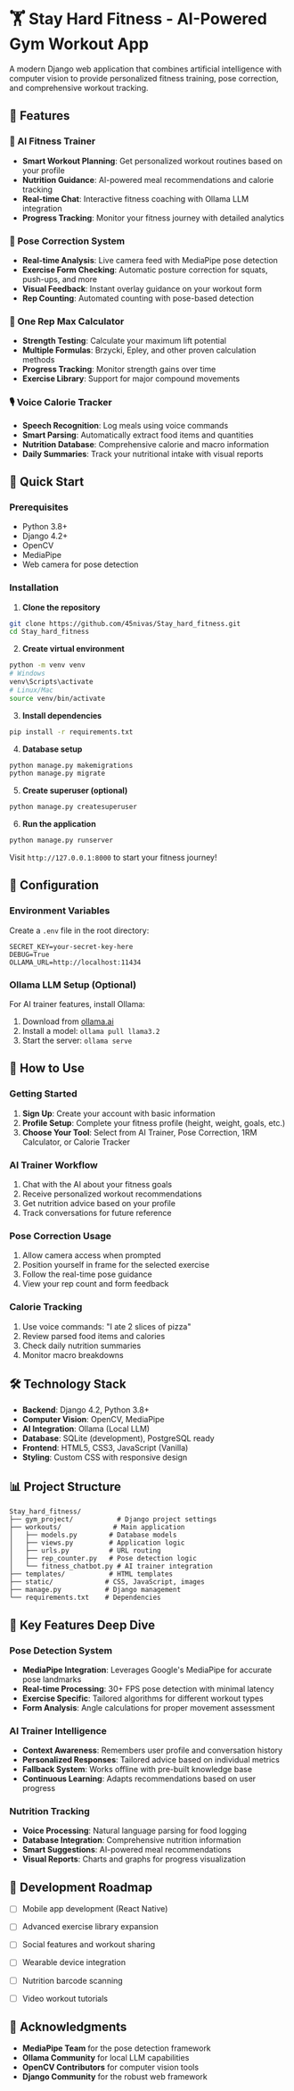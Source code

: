 # 🏋️ Stay Hard Fitness - AI-Powered Gym Workout App

A modern Django web application that combines artificial intelligence with computer vision to provide personalized fitness training, pose correction, and comprehensive workout tracking.

## 🌟 Features

### 🤖 AI Fitness Trainer
- **Smart Workout Planning**: Get personalized workout routines based on your profile
- **Nutrition Guidance**: AI-powered meal recommendations and calorie tracking  
- **Real-time Chat**: Interactive fitness coaching with Ollama LLM integration
- **Progress Tracking**: Monitor your fitness journey with detailed analytics

### 📸 Pose Correction System
- **Real-time Analysis**: Live camera feed with MediaPipe pose detection
- **Exercise Form Checking**: Automatic posture correction for squats, push-ups, and more
- **Visual Feedback**: Instant overlay guidance on your workout form
- **Rep Counting**: Automated counting with pose-based detection

### 💪 One Rep Max Calculator
- **Strength Testing**: Calculate your maximum lift potential
- **Multiple Formulas**: Brzycki, Epley, and other proven calculation methods
- **Progress Tracking**: Monitor strength gains over time
- **Exercise Library**: Support for major compound movements

### 🎙️ Voice Calorie Tracker
- **Speech Recognition**: Log meals using voice commands
- **Smart Parsing**: Automatically extract food items and quantities
- **Nutrition Database**: Comprehensive calorie and macro information
- **Daily Summaries**: Track your nutritional intake with visual reports

## 🚀 Quick Start

### Prerequisites
- Python 3.8+
- Django 4.2+
- OpenCV
- MediaPipe
- Web camera for pose detection

### Installation

1. **Clone the repository**
```bash
git clone https://github.com/45nivas/Stay_hard_fitness.git
cd Stay_hard_fitness
```

2. **Create virtual environment**
```bash
python -m venv venv
# Windows
venv\Scripts\activate
# Linux/Mac  
source venv/bin/activate
```

3. **Install dependencies**
```bash
pip install -r requirements.txt
```

4. **Database setup**
```bash
python manage.py makemigrations
python manage.py migrate
```

5. **Create superuser (optional)**
```bash
python manage.py createsuperuser
```

6. **Run the application**
```bash
python manage.py runserver
```

Visit `http://127.0.0.1:8000` to start your fitness journey!

## 🔧 Configuration

### Environment Variables
Create a `.env` file in the root directory:
```env
SECRET_KEY=your-secret-key-here
DEBUG=True
OLLAMA_URL=http://localhost:11434
```

### Ollama LLM Setup (Optional)
For AI trainer features, install Ollama:
1. Download from [ollama.ai](https://ollama.ai)
2. Install a model: `ollama pull llama3.2`
3. Start the server: `ollama serve`

## 📱 How to Use

### Getting Started
1. **Sign Up**: Create your account with basic information
2. **Profile Setup**: Complete your fitness profile (height, weight, goals, etc.)
3. **Choose Your Tool**: Select from AI Trainer, Pose Correction, 1RM Calculator, or Calorie Tracker

### AI Trainer Workflow
1. Chat with the AI about your fitness goals
2. Receive personalized workout recommendations
3. Get nutrition advice based on your profile
4. Track conversations for future reference

### Pose Correction Usage
1. Allow camera access when prompted
2. Position yourself in frame for the selected exercise
3. Follow the real-time pose guidance
4. View your rep count and form feedback

### Calorie Tracking
1. Use voice commands: "I ate 2 slices of pizza"
2. Review parsed food items and calories
3. Check daily nutrition summaries
4. Monitor macro breakdowns

## 🛠️ Technology Stack

- **Backend**: Django 4.2, Python 3.8+
- **Computer Vision**: OpenCV, MediaPipe
- **AI Integration**: Ollama (Local LLM)
- **Database**: SQLite (development), PostgreSQL ready
- **Frontend**: HTML5, CSS3, JavaScript (Vanilla)
- **Styling**: Custom CSS with responsive design

## 📊 Project Structure

```
Stay_hard_fitness/
├── gym_project/           # Django project settings
├── workouts/             # Main application
│   ├── models.py        # Database models
│   ├── views.py         # Application logic  
│   ├── urls.py          # URL routing
│   ├── rep_counter.py   # Pose detection logic
│   └── fitness_chatbot.py # AI trainer integration
├── templates/           # HTML templates
├── static/             # CSS, JavaScript, images
├── manage.py           # Django management
└── requirements.txt    # Dependencies
```

## 🎯 Key Features Deep Dive

### Pose Detection System
- **MediaPipe Integration**: Leverages Google's MediaPipe for accurate pose landmarks
- **Real-time Processing**: 30+ FPS pose detection with minimal latency
- **Exercise Specific**: Tailored algorithms for different workout types
- **Form Analysis**: Angle calculations for proper movement assessment

### AI Trainer Intelligence
- **Context Awareness**: Remembers user profile and conversation history
- **Personalized Responses**: Tailored advice based on individual metrics
- **Fallback System**: Works offline with pre-built knowledge base
- **Continuous Learning**: Adapts recommendations based on user progress

### Nutrition Tracking
- **Voice Processing**: Natural language parsing for food logging
- **Database Integration**: Comprehensive nutrition information
- **Smart Suggestions**: AI-powered meal recommendations
- **Visual Reports**: Charts and graphs for progress visualization

## 🚧 Development Roadmap

- [ ] Mobile app development (React Native)
- [ ] Advanced exercise library expansion
- [ ] Social features and workout sharing
- [ ] Wearable device integration
- [ ] Nutrition barcode scanning
- [ ] Video workout tutorials


## 🙏 Acknowledgments

- **MediaPipe Team** for the pose detection framework
- **Ollama Community** for local LLM capabilities
- **OpenCV Contributors** for computer vision tools
- **Django Community** for the robust web framework

